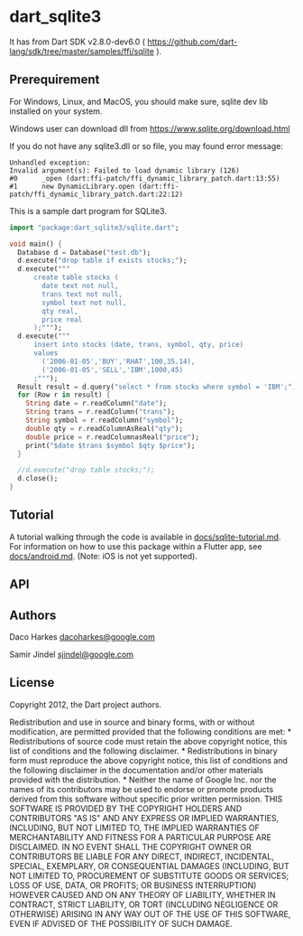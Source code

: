 # dart_sqlite3
 
It has from Dart SDK v2.8.0-dev6.0 ( https://github.com/dart-lang/sdk/tree/master/samples/ffi/sqlite ).

## Prerequirement

For Windows, Linux, and MacOS, you should make sure, sqlite dev lib installed on your system.

Windows user can download dll from https://www.sqlite.org/download.html

If you do not have any sqlite3.dll or so file, you may found error message:

```
Unhandled exception:
Invalid argument(s): Failed to load dynamic library (126)
#0      _open (dart:ffi-patch/ffi_dynamic_library_patch.dart:13:55)
#1      new DynamicLibrary.open (dart:ffi-patch/ffi_dynamic_library_patch.dart:22:12)
```

This is a sample dart program for SQLite3.

```dart
import "package:dart_sqlite3/sqlite.dart";

void main() {
  Database d = Database("test.db");
  d.execute("drop table if exists stocks;");
  d.execute("""
      create table stocks (
        date text not null,
        trans text not null,
        symbol text not null,
        qty real,
        price real
      );""");
  d.execute("""
      insert into stocks (date, trans, symbol, qty, price)
      values
        ('2006-01-05','BUY','RHAT',100,35.14),
        ('2006-01-05','SELL','IBM',1000,45)
      ;""");
  Result result = d.query("select * from stocks where symbol = 'IBM';");
  for (Row r in result) {
    String date = r.readColumn("date");
    String trans = r.readColumn("trans");
    String symbol = r.readColumn("symbol");
    double qty = r.readColumnAsReal("qty");
    double price = r.readColumnasReal("price");
    print("$date $trans $symbol $qty $price");
  }

  //d.execute("drop table stocks;");
  d.close();
}
```

## Tutorial

A tutorial walking through the code is available in [docs/sqlite-tutorial.md](docs/sqlite-tutorial.md).
For information on how to use this package within a Flutter app, see [docs/android.md](docs/android.md).
(Note: iOS is not yet supported).

## API

## Authors

 Daco Harkes <dacoharkes@google.com>

 Samir Jindel <sjindel@google.com>


## License

Copyright 2012, the Dart project authors.

Redistribution and use in source and binary forms, with or without
modification, are permitted provided that the following conditions are
met:
    * Redistributions of source code must retain the above copyright
      notice, this list of conditions and the following disclaimer.
    * Redistributions in binary form must reproduce the above
      copyright notice, this list of conditions and the following
      disclaimer in the documentation and/or other materials provided
      with the distribution.
    * Neither the name of Google Inc. nor the names of its
      contributors may be used to endorse or promote products derived
      from this software without specific prior written permission.
THIS SOFTWARE IS PROVIDED BY THE COPYRIGHT HOLDERS AND CONTRIBUTORS
"AS IS" AND ANY EXPRESS OR IMPLIED WARRANTIES, INCLUDING, BUT NOT
LIMITED TO, THE IMPLIED WARRANTIES OF MERCHANTABILITY AND FITNESS FOR
A PARTICULAR PURPOSE ARE DISCLAIMED. IN NO EVENT SHALL THE COPYRIGHT
OWNER OR CONTRIBUTORS BE LIABLE FOR ANY DIRECT, INDIRECT, INCIDENTAL,
SPECIAL, EXEMPLARY, OR CONSEQUENTIAL DAMAGES (INCLUDING, BUT NOT
LIMITED TO, PROCUREMENT OF SUBSTITUTE GOODS OR SERVICES; LOSS OF USE,
DATA, OR PROFITS; OR BUSINESS INTERRUPTION) HOWEVER CAUSED AND ON ANY
THEORY OF LIABILITY, WHETHER IN CONTRACT, STRICT LIABILITY, OR TORT
(INCLUDING NEGLIGENCE OR OTHERWISE) ARISING IN ANY WAY OUT OF THE USE
OF THIS SOFTWARE, EVEN IF ADVISED OF THE POSSIBILITY OF SUCH DAMAGE.


